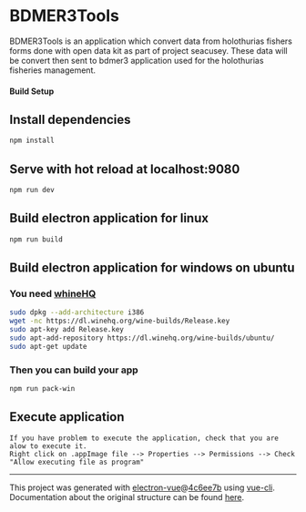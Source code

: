# BDMER3Tools

BDMER3Tools is an application which convert data from holothurias fishers forms done with open data kit as part of project seacusey. These data will be convert then sent to bdmer3 application used for the holothurias fisheries management.

#### Build Setup

## Install dependencies

``` bash
npm install
```

## Serve with hot reload at localhost:9080

``` bash
npm run dev
```

## Build electron application for linux

``` bash
npm run build
```

## Build electron application for windows on ubuntu

### You need [whineHQ](https://wiki.winehq.org/Ubuntu)

``` bash
sudo dpkg --add-architecture i386 
wget -nc https://dl.winehq.org/wine-builds/Release.key
sudo apt-key add Release.key
sudo apt-add-repository https://dl.winehq.org/wine-builds/ubuntu/
sudo apt-get update
```

### Then you can build your app

``` bash
npm run pack-win
```

## Execute application
```
If you have problem to execute the application, check that you are alow to execute it. 
Right click on .appImage file --> Properties --> Permissions --> Check "Allow executing file as program"
```

---

This project was generated with [electron-vue](https://github.com/SimulatedGREG/electron-vue)@[4c6ee7b](https://github.com/SimulatedGREG/electron-vue/tree/4c6ee7bf4f9b4aa647a22ec1c1ca29c2e59c3645) using [vue-cli](https://github.com/vuejs/vue-cli). Documentation about the original structure can be found [here](https://simulatedgreg.gitbooks.io/electron-vue/content/index.html).
